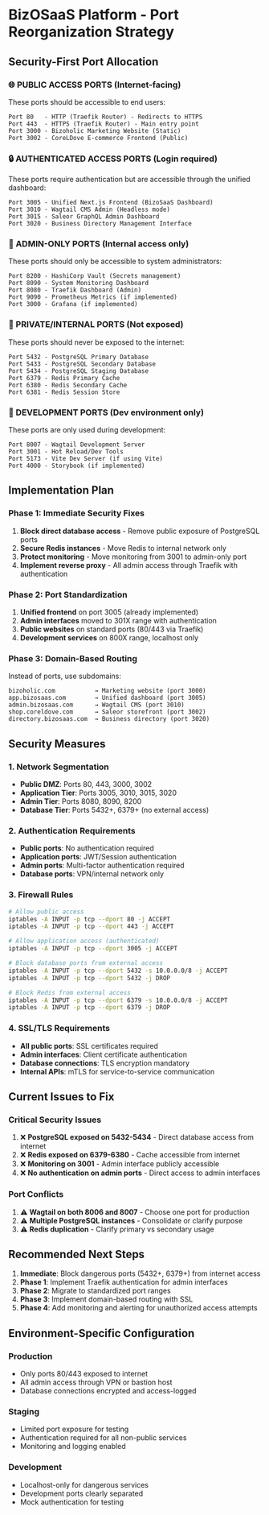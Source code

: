 # BizOSaaS Platform - Port Reorganization Strategy

## Security-First Port Allocation

### 🌐 PUBLIC ACCESS PORTS (Internet-facing)
These ports should be accessible to end users:

```
Port 80   - HTTP (Traefik Router) - Redirects to HTTPS
Port 443  - HTTPS (Traefik Router) - Main entry point
Port 3000 - Bizoholic Marketing Website (Static)
Port 3002 - CoreLDove E-commerce Frontend (Public)
```

### 🔒 AUTHENTICATED ACCESS PORTS (Login required)
These ports require authentication but are accessible through the unified dashboard:

```
Port 3005 - Unified Next.js Frontend (BizoSaaS Dashboard)
Port 3010 - Wagtail CMS Admin (Headless mode)
Port 3015 - Saleor GraphQL Admin Dashboard
Port 3020 - Business Directory Management Interface
```

### 🔐 ADMIN-ONLY PORTS (Internal access only)
These ports should only be accessible to system administrators:

```
Port 8200 - HashiCorp Vault (Secrets management)
Port 8090 - System Monitoring Dashboard
Port 8080 - Traefik Dashboard (Admin)
Port 9090 - Prometheus Metrics (if implemented)
Port 3000 - Grafana (if implemented)
```

### 🚫 PRIVATE/INTERNAL PORTS (Not exposed)
These ports should never be exposed to the internet:

```
Port 5432 - PostgreSQL Primary Database
Port 5433 - PostgreSQL Secondary Database  
Port 5434 - PostgreSQL Staging Database
Port 6379 - Redis Primary Cache
Port 6380 - Redis Secondary Cache
Port 6381 - Redis Session Store
```

### 🧪 DEVELOPMENT PORTS (Dev environment only)
These ports are only used during development:

```
Port 8007 - Wagtail Development Server
Port 3001 - Hot Reload/Dev Tools
Port 5173 - Vite Dev Server (if using Vite)
Port 4000 - Storybook (if implemented)
```

## Implementation Plan

### Phase 1: Immediate Security Fixes
1. **Block direct database access** - Remove public exposure of PostgreSQL ports
2. **Secure Redis instances** - Move Redis to internal network only
3. **Protect monitoring** - Move monitoring from 3001 to admin-only port
4. **Implement reverse proxy** - All admin access through Traefik with authentication

### Phase 2: Port Standardization
1. **Unified frontend** on port 3005 (already implemented)
2. **Admin interfaces** moved to 301X range with authentication
3. **Public websites** on standard ports (80/443 via Traefik)
4. **Development services** on 800X range, localhost only

### Phase 3: Domain-Based Routing
Instead of ports, use subdomains:
```
bizoholic.com           → Marketing website (port 3000)
app.bizosaas.com        → Unified dashboard (port 3005)
admin.bizosaas.com      → Wagtail CMS (port 3010)
shop.coreldove.com      → Saleor storefront (port 3002)
directory.bizosaas.com  → Business directory (port 3020)
```

## Security Measures

### 1. Network Segmentation
- **Public DMZ**: Ports 80, 443, 3000, 3002
- **Application Tier**: Ports 3005, 3010, 3015, 3020
- **Admin Tier**: Ports 8080, 8090, 8200
- **Database Tier**: Ports 5432+, 6379+ (no external access)

### 2. Authentication Requirements
- **Public ports**: No authentication required
- **Application ports**: JWT/Session authentication
- **Admin ports**: Multi-factor authentication required
- **Database ports**: VPN/internal network only

### 3. Firewall Rules
```bash
# Allow public access
iptables -A INPUT -p tcp --dport 80 -j ACCEPT
iptables -A INPUT -p tcp --dport 443 -j ACCEPT

# Allow application access (authenticated)
iptables -A INPUT -p tcp --dport 3005 -j ACCEPT

# Block database ports from external access
iptables -A INPUT -p tcp --dport 5432 -s 10.0.0.0/8 -j ACCEPT
iptables -A INPUT -p tcp --dport 5432 -j DROP

# Block Redis from external access  
iptables -A INPUT -p tcp --dport 6379 -s 10.0.0.0/8 -j ACCEPT
iptables -A INPUT -p tcp --dport 6379 -j DROP
```

### 4. SSL/TLS Requirements
- **All public ports**: SSL certificates required
- **Admin interfaces**: Client certificate authentication
- **Database connections**: TLS encryption mandatory
- **Internal APIs**: mTLS for service-to-service communication

## Current Issues to Fix

### Critical Security Issues
1. ❌ **PostgreSQL exposed on 5432-5434** - Direct database access from internet
2. ❌ **Redis exposed on 6379-6380** - Cache accessible from internet  
3. ❌ **Monitoring on 3001** - Admin interface publicly accessible
4. ❌ **No authentication on admin ports** - Direct access to admin interfaces

### Port Conflicts
1. ⚠️ **Wagtail on both 8006 and 8007** - Choose one port for production
2. ⚠️ **Multiple PostgreSQL instances** - Consolidate or clarify purpose
3. ⚠️ **Redis duplication** - Clarify primary vs secondary usage

## Recommended Next Steps

1. **Immediate**: Block dangerous ports (5432+, 6379+) from internet access
2. **Phase 1**: Implement Traefik authentication for admin interfaces  
3. **Phase 2**: Migrate to standardized port ranges
4. **Phase 3**: Implement domain-based routing with SSL
5. **Phase 4**: Add monitoring and alerting for unauthorized access attempts

## Environment-Specific Configuration

### Production
- Only ports 80/443 exposed to internet
- All admin access through VPN or bastion host
- Database connections encrypted and access-logged

### Staging  
- Limited port exposure for testing
- Authentication required for all non-public services
- Monitoring and logging enabled

### Development
- Localhost-only for dangerous services
- Development ports clearly separated
- Mock authentication for testing